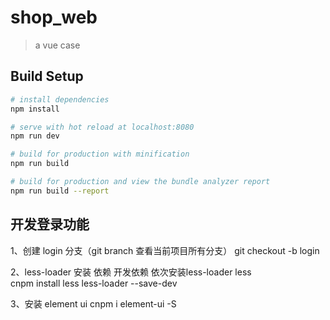 # shop_web

> a vue case

## Build Setup

``` bash
# install dependencies
npm install

# serve with hot reload at localhost:8080
npm run dev

# build for production with minification
npm run build

# build for production and view the bundle analyzer report
npm run build --report
```

## 开发登录功能
1、创建 login 分支（git branch 查看当前项目所有分支）
git checkout -b login

2、less-loader 安装
依赖  开发依赖
依次安装less-loader  less  
cnpm install less less-loader --save-dev

3、安装 element ui
cnpm i element-ui -S

